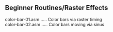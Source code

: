 ## Beginner Routines/Raster Effects

color-bar-01.asm .....	Color bars via raster timing   
color-bar-02.asm .....	Color bars moving via sinus 